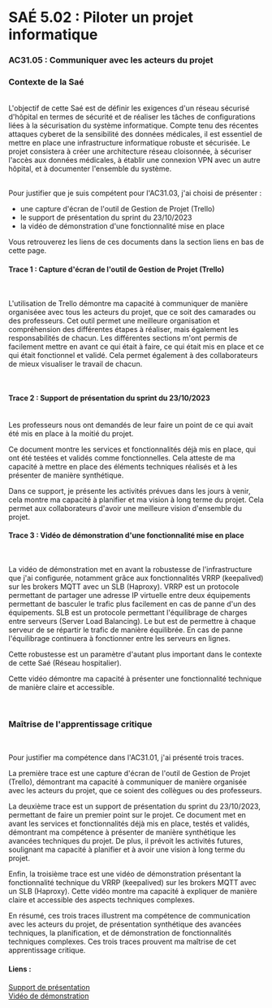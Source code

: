 # SAÉ 5.02 : Piloter un projet informatique
### AC31.05 : Communiquer avec les acteurs du projet
### Contexte de la Saé
<br/>
L'objectif de cette Saé est de définir les exigences d'un réseau sécurisé d'hôpital en termes de sécurité et de réaliser les tâches de configurations liées à la sécurisation du système informatique. 
Compte tenu des récentes attaques cyberet de la sensibilité des données médicales, il est essentiel de mettre en place une infrastructure informatique robuste et sécurisée. Le projet consistera à créer une architecture
réseau cloisonnée, à sécuriser l'accès aux données médicales, à établir une connexion VPN avec un autre hôpital, et à documenter l'ensemble du système.


<br/>Pour justifier que je suis compétent pour l'AC31.03, j'ai choisi de présenter :
-  une capture d'écran de l'outil de Gestion de Projet (Trello)
-  le support de présentation du sprint du 23/10/2023
-  la vidéo de démonstration d'une fonctionnalité mise en place

Vous retrouverez les liens de ces documents dans la section liens en bas de cette page.

#### Trace 1 : Capture d'écran de l'outil de Gestion de Projet (Trello)
<br/>

L'utilisation de Trello démontre ma capacité à communiquer de manière organiséee avec tous les acteurs du projet, que ce soit des camarades ou des professeurs.
Cet outil permet une meilleure organisation et compréhension des différentes étapes à réaliser, mais également les responsabilités de chacun.
Les différentes sections m'ont permis de facilement mettre en avant ce qui était à faire, ce qui était mis en place et ce qui était fonctionnel et validé.
Cela permet également à des collaborateurs de mieux visualiser le travail de chacun.

<br/>

#### Trace 2 : Support de présentation du sprint du 23/10/2023
<br/>
Les professeurs nous ont demandés de leur faire un point de ce qui avait été mis en place à la moitié du projet.

Ce document montre les services et fonctionnalités déjà mis en place, qui ont été testées et validés comme fonctionnelles.
Cela atteste de ma capacité à mettre en place des éléments techniques réalisés et à les présenter de manière synthétique.

Dans ce support, je présente les activités prévues dans les jours à venir, cela montre ma capacité à planifier et ma vision à long terme du projet.
Cela permet aux collaborateurs d'avoir une meilleure vision d'ensemble du projet.
<br/>

#### Trace 3 : Vidéo de démonstration d'une fonctionnalité mise en place
<br/>

La vidéo de démonstration met en avant la robustesse de l'infrastructure que j'ai configurée, notamment grâce aux fonctionnalités VRRP (keepalived) sur les brokers MQTT avec un SLB (Haproxy). 
VRRP est un protocole permettant de partager une adresse IP virtuelle entre deux équipements permettant de basculer le trafic plus facilement en cas de panne d'un des équipements.
SLB est un protocole permettant l'équilibrage de charges entre serveurs (Server Load Balancing). Le but est de permettre à chaque serveur de se répartir le trafic de manière équilibrée.
En cas de panne l'équilibrage continuera à fonctionner entre les serveurs en lignes.

Cette robustesse est un paramètre d'autant plus important dans le contexte de cette Saé (Réseau hospitalier).

Cette vidéo démontre ma capacité à présenter une fonctionnalité technique de manière claire et accessible.

<br/>

### Maîtrise de l'apprentissage critique
<br/>

Pour justifier ma compétence dans l'AC31.01, j'ai présenté trois traces. 

La première trace est une capture d'écran de l'outil de Gestion de Projet (Trello), démontrant ma capacité à communiquer de manière organisée avec les acteurs du projet, que ce soient des collègues ou des professeurs.

La deuxième trace est un support de présentation du sprint du 23/10/2023, permettant de faire un premier point sur le projet. Ce document met en avant les services et fonctionnalités déjà mis en place, testés et validés, démontrant ma compétence à présenter de manière synthétique les avancées techniques du projet. De plus, il prévoit les activités futures, soulignant ma capacité à planifier et à avoir une vision à long terme du projet.

Enfin, la troisième trace est une vidéo de démonstration présentant la fonctionnalité technique du VRRP (keepalived) sur les brokers MQTT avec un SLB (Haproxy). Cette vidéo montre ma capacité à expliquer de manière claire et accessible des aspects techniques complexes.

En résumé, ces trois traces illustrent ma compétence de communication avec les acteurs du projet, de présentation synthétique des avancées techniques, la planification, et de démonstration de fonctionnalités techniques complexes.
Ces trois traces prouvent ma maîtrise de cet apprentissage critique.


#### Liens :
[Support de présentation](https://www.canva.com/design/DAFx_8suQGM/piskVzHGZA5p8z6hhmn7uw/view?utm_content=DAFx_8suQGM&utm_campaign=designshare&utm_medium=link&utm_source=editor)
<br/> [Vidéo de démonstration](https://drive.google.com/file/d/1Bcb7qs9683V1hOu-9UW2KHCeML8JWAD2/view)
